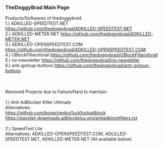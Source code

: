 ### TheDoggyBrad Main Page
Products/Softwares of thedoggybrad 
<br>
1.) ADKILLED-SPEEDTEST.NET https://github.com/thedoggybrad/ADKILLED-SPEEDTEST.NET
<br>
2.) ADKILLED-METER.NET https://github.com/thedoggybrad/ADKILLED-METER.NET
<br>
3.) ADKILLED-OPENSPEEDTEST.COM https://github.com/thedoggybrad/ADKILLED-OPENSPEEDTEST.COM
<br>
4.) UBlockFiltersforall https://github.com/thedoggybrad/UBlockFiltersforall
<br>
5.) no-newsletter https://github.com/thedoggybrad/no-newsletter
<br>
6.) anti-gotoup-buttons https://github.com/thedoggybrad/anti-gotoup-buttons
<br>
<br>
<br>
<br>
Removed Projects due to Failure/Hard to maintain:
<br>
<br>
1.) Anti AdBlocker Killer Ultimate
<br>
Alternatives:
<br>
https://github.com/bogachenko/fuckfuckadblock
<br>
https://easylist-downloads.adblockplus.org/antiadblockfilters.txt
<br>
<br>
2.) SpeedTest Lite
<br>
Alternatives: ADKILLED-OPENSPEEDTEST.COM, ADLILLED-SPEEDTEST.NET, ADKILLED-METER.NET (All available below)
